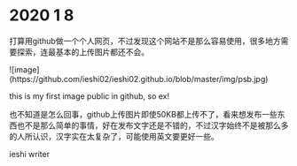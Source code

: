 # 2020 1 8
<p>打算用github做一个个人网页，不过发现这个网站不是那么容易使用，很多地方需要探索，连最基本的上传图片都还不会。</p>
![image](https://github.com/ieshi02/ieshi02.github.io/blob/master/img/psb.jpg)
<p>this is my first image public in github, so ex!</p>
<p>也不知道是怎么回事，github上传图片即使50KB都上传不了，看来想发布一些东西也不是那么简单的事情，好在发布文字还是不错的，不过汉字始终不是被那么多的人所认识，汉字实在太复杂了，可能使用英文要更好一些。</p>
<p>ieshi writer</p>

